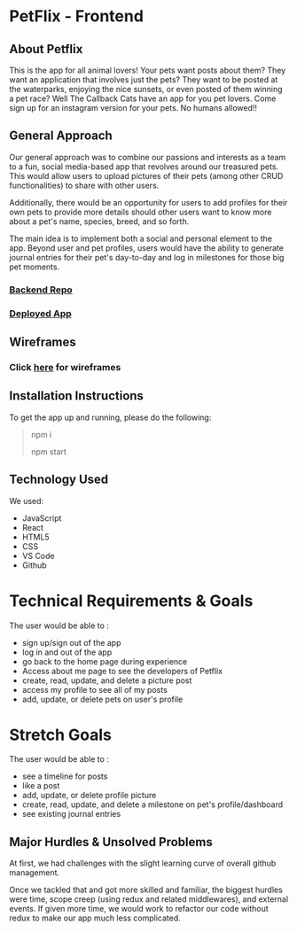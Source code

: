 # PetFlix - Frontend

## About Petflix
This is the app for all animal lovers! Your pets want posts about them? They want an application that involves just the pets? They want to be posted at the waterparks, enjoying the nice sunsets, or even posted of them winning a pet race? Well The Callback Cats have an app for you pet lovers. Come sign up for an instagram version for your pets. No humans allowed!!

## General Approach
Our general approach was to combine our passions and interests as a team to a fun, social media-based app that revolves around our treasured pets. This would allow users to upload pictures of their pets (among other CRUD functionalities) to share with other users. 

Additionally, there would be an opportunity for users to add profiles for their own pets to provide more details should other users want to know more about a pet's name, species, breed, and so forth. 

The main idea is to implement both a social and personal element to the app. Beyond user and pet profiles, users would have the ability to generate journal entries for their pet's day-to-day and log in milestones for those big pet moments. 

### [Backend Repo](https://github.com/SFX818/Team-4-backend)

### [Deployed App](https://petflix.herokuapp.com/)

## Wireframes
### Click [here](https://whimsical.com/ErfvTGujAf8JiZKRvthgW6) for wireframes

## Installation Instructions
To get the app up and running, please do the following: 
> npm i
>
> npm start


## Technology Used
We used:
- JavaScript
- React
- HTML5
- CSS
- VS Code
- Github


# Technical Requirements & Goals

The user would be able to :

- sign up/sign out of the app
- log in and out of the app
- go back to the home page during experience
- Access about me page to see the developers of Petflix
- create, read, update, and delete a picture post
- access my profile to see all of my posts
- add, update, or delete pets on user's profile

# Stretch Goals

The user would be able to :

- see a timeline for posts
- like a post
- add, update, or delete profile picture
- create, read, update, and delete a milestone on pet's profile/dashboard
- see existing journal entries

## Major Hurdles & Unsolved Problems 
At first, we had challenges with the slight learning curve of overall github management. 

Once we tackled that and got more skilled and familiar, the biggest hurdles were time, scope creep (using redux and related middlewares), and external events. If given more time, we would work to refactor our code without redux to make our app much less complicated.

